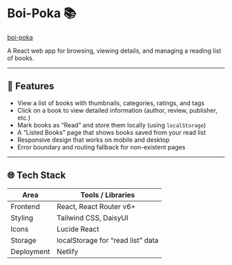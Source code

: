 # Boi-Poka 📚

[boi-poka](https://boi-poka-49fda2.netlify.app/)  

A React web app for browsing, viewing details, and managing a reading list of books.

---

## 🧰 Features

- View a list of books with thumbnails, categories, ratings, and tags  
- Click on a book to view detailed information (author, review, publisher, etc.)  
- Mark books as “Read” and store them locally (using `localStorage`)  
- A “Listed Books” page that shows books saved from your read list  
- Responsive design that works on mobile and desktop  
- Error boundary and routing fallback for non-existent pages  

---

## 🌐 Tech Stack

| Area | Tools / Libraries |
|------|-------------------|
| Frontend | React, React Router v6+ |
| Styling | Tailwind CSS, DaisyUI |
| Icons | Lucide React |
| Storage | localStorage for “read list” data |
| Deployment | Netlify |